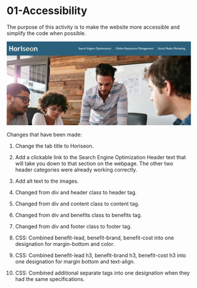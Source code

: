 # 01-Accessibility

The purpose of this activity is to make the website more accessible and simplify the code when possible.

![image](./assets/images/Horiseon-Screenshot.png)

Changes that have been made:

1. Change the tab title to Horiseon.

2. Add a clickable link to the Search Engine Optimization Header text that will take you down to that section on the webpage. The other two header categories were already working correctly.

3. Add alt text to the images.

4. Changed from div and header class to header tag.

5. Changed from div and content class to content tag.

6. Changed from div and benefits class to benefits tag.

7. Changed from div and footer class to footer tag.

8. CSS: Combined benefit-lead, benefit-brand, benefit-cost into one designation for margin-bottom and color.

9. CSS: Combined benefit-lead h3, benefit-brand h3, benefit-cost h3 into one designation for margin bottom and text-align.

10. CSS: Combined additional separate tags into one designation when they had the same specifications.